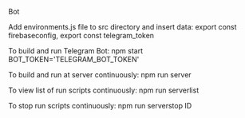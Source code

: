 Bot

Add environments.js file to src directory and insert data:
export const firebaseconfig, export const telegram_token

To build and run Telegram Bot:
npm start BOT_TOKEN='TELEGRAM_BOT_TOKEN'

To build and run at server continuously:
npm run server

To view list of run scripts continuously:
npm run serverlist

To stop run scripts continuously:
npm run serverstop ID

